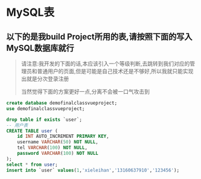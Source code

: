 # MySQL表

## 以下的是我build Project所用的表,请按照下面的写入MySQL数据库就行

> 请注意:我开发的下面的话,本应该引入一个等级判断,去跳转到我们对应的管理员和普通用户的页面,但是可能是自己技术还是不够好,所以我就只能实现出就是分次登录注册
>
> 当然觉得下面的方案更好一点,分离不会被一口气攻击到

```sql
create database demofinalclassvueproject;
use demofinalclassvueproject;

drop table if exists `user`;
-- 用户表 
CREATE TABLE user (
    id INT AUTO_INCREMENT PRIMARY KEY,
    username VARCHAR(50) NOT NULL,
    tel VARCHAR(100) NOT NULL,
    password VARCHAR(100) NOT NULL
);
select * from user;
insert into `user` values(1,'xieleihan','13160637910','123456');
```

